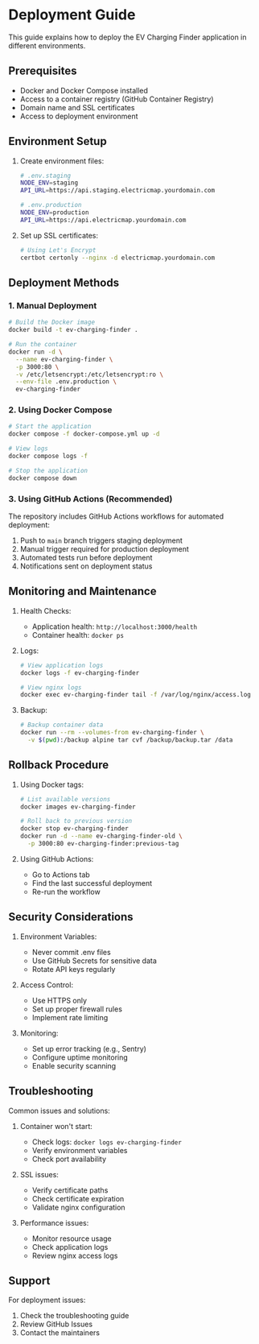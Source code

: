 # Deployment Guide

This guide explains how to deploy the EV Charging Finder application in different environments.

## Prerequisites

- Docker and Docker Compose installed
- Access to a container registry (GitHub Container Registry)
- Domain name and SSL certificates
- Access to deployment environment

## Environment Setup

1. Create environment files:
   ```bash
   # .env.staging
   NODE_ENV=staging
   API_URL=https://api.staging.electricmap.yourdomain.com
   
   # .env.production
   NODE_ENV=production
   API_URL=https://api.electricmap.yourdomain.com
   ```

2. Set up SSL certificates:
   ```bash
   # Using Let's Encrypt
   certbot certonly --nginx -d electricmap.yourdomain.com
   ```

## Deployment Methods

### 1. Manual Deployment

```bash
# Build the Docker image
docker build -t ev-charging-finder .

# Run the container
docker run -d \
  --name ev-charging-finder \
  -p 3000:80 \
  -v /etc/letsencrypt:/etc/letsencrypt:ro \
  --env-file .env.production \
  ev-charging-finder
```

### 2. Using Docker Compose

```bash
# Start the application
docker compose -f docker-compose.yml up -d

# View logs
docker compose logs -f

# Stop the application
docker compose down
```

### 3. Using GitHub Actions (Recommended)

The repository includes GitHub Actions workflows for automated deployment:

1. Push to `main` branch triggers staging deployment
2. Manual trigger required for production deployment
3. Automated tests run before deployment
4. Notifications sent on deployment status

## Monitoring and Maintenance

1. Health Checks:
   - Application health: `http://localhost:3000/health`
   - Container health: `docker ps`

2. Logs:
   ```bash
   # View application logs
   docker logs -f ev-charging-finder
   
   # View nginx logs
   docker exec ev-charging-finder tail -f /var/log/nginx/access.log
   ```

3. Backup:
   ```bash
   # Backup container data
   docker run --rm --volumes-from ev-charging-finder \
     -v $(pwd):/backup alpine tar cvf /backup/backup.tar /data
   ```

## Rollback Procedure

1. Using Docker tags:
   ```bash
   # List available versions
   docker images ev-charging-finder
   
   # Roll back to previous version
   docker stop ev-charging-finder
   docker run -d --name ev-charging-finder-old \
     -p 3000:80 ev-charging-finder:previous-tag
   ```

2. Using GitHub Actions:
   - Go to Actions tab
   - Find the last successful deployment
   - Re-run the workflow

## Security Considerations

1. Environment Variables:
   - Never commit .env files
   - Use GitHub Secrets for sensitive data
   - Rotate API keys regularly

2. Access Control:
   - Use HTTPS only
   - Set up proper firewall rules
   - Implement rate limiting

3. Monitoring:
   - Set up error tracking (e.g., Sentry)
   - Configure uptime monitoring
   - Enable security scanning

## Troubleshooting

Common issues and solutions:

1. Container won't start:
   - Check logs: `docker logs ev-charging-finder`
   - Verify environment variables
   - Check port availability

2. SSL issues:
   - Verify certificate paths
   - Check certificate expiration
   - Validate nginx configuration

3. Performance issues:
   - Monitor resource usage
   - Check application logs
   - Review nginx access logs

## Support

For deployment issues:
1. Check the troubleshooting guide
2. Review GitHub Issues
3. Contact the maintainers 